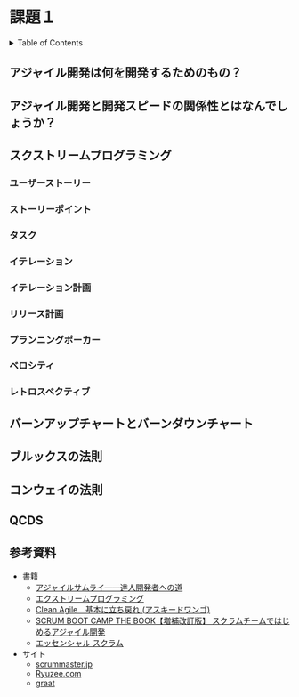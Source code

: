 # 課題１

<!-- START doctoc generated TOC please keep comment here to allow auto update -->
<!-- DON'T EDIT THIS SECTION, INSTEAD RE-RUN doctoc TO UPDATE -->
<details>
<summary>Table of Contents</summary>

- [アジャイル開発は何を開発するためのもの？](#%E3%82%A2%E3%82%B8%E3%83%A3%E3%82%A4%E3%83%AB%E9%96%8B%E7%99%BA%E3%81%AF%E4%BD%95%E3%82%92%E9%96%8B%E7%99%BA%E3%81%99%E3%82%8B%E3%81%9F%E3%82%81%E3%81%AE%E3%82%82%E3%81%AE)
- [アジャイル開発と開発スピードの関係性とはなんでしょうか？](#%E3%82%A2%E3%82%B8%E3%83%A3%E3%82%A4%E3%83%AB%E9%96%8B%E7%99%BA%E3%81%A8%E9%96%8B%E7%99%BA%E3%82%B9%E3%83%94%E3%83%BC%E3%83%89%E3%81%AE%E9%96%A2%E4%BF%82%E6%80%A7%E3%81%A8%E3%81%AF%E3%81%AA%E3%82%93%E3%81%A7%E3%81%97%E3%82%87%E3%81%86%E3%81%8B)
- [スクストリームプログラミング](#%E3%82%B9%E3%82%AF%E3%82%B9%E3%83%88%E3%83%AA%E3%83%BC%E3%83%A0%E3%83%97%E3%83%AD%E3%82%B0%E3%83%A9%E3%83%9F%E3%83%B3%E3%82%B0)
  - [ユーザーストーリー](#%E3%83%A6%E3%83%BC%E3%82%B6%E3%83%BC%E3%82%B9%E3%83%88%E3%83%BC%E3%83%AA%E3%83%BC)
  - [ストーリーポイント](#%E3%82%B9%E3%83%88%E3%83%BC%E3%83%AA%E3%83%BC%E3%83%9D%E3%82%A4%E3%83%B3%E3%83%88)
  - [タスク](#%E3%82%BF%E3%82%B9%E3%82%AF)
  - [イテレーション](#%E3%82%A4%E3%83%86%E3%83%AC%E3%83%BC%E3%82%B7%E3%83%A7%E3%83%B3)
  - [イテレーション計画](#%E3%82%A4%E3%83%86%E3%83%AC%E3%83%BC%E3%82%B7%E3%83%A7%E3%83%B3%E8%A8%88%E7%94%BB)
  - [リリース計画](#%E3%83%AA%E3%83%AA%E3%83%BC%E3%82%B9%E8%A8%88%E7%94%BB)
  - [プランニングポーカー](#%E3%83%97%E3%83%A9%E3%83%B3%E3%83%8B%E3%83%B3%E3%82%B0%E3%83%9D%E3%83%BC%E3%82%AB%E3%83%BC)
  - [ベロシティ](#%E3%83%99%E3%83%AD%E3%82%B7%E3%83%86%E3%82%A3)
  - [レトロスペクティブ](#%E3%83%AC%E3%83%88%E3%83%AD%E3%82%B9%E3%83%9A%E3%82%AF%E3%83%86%E3%82%A3%E3%83%96)
- [バーンアップチャートとバーンダウンチャート](#%E3%83%90%E3%83%BC%E3%83%B3%E3%82%A2%E3%83%83%E3%83%97%E3%83%81%E3%83%A3%E3%83%BC%E3%83%88%E3%81%A8%E3%83%90%E3%83%BC%E3%83%B3%E3%83%80%E3%82%A6%E3%83%B3%E3%83%81%E3%83%A3%E3%83%BC%E3%83%88)
- [ブルックスの法則](#%E3%83%96%E3%83%AB%E3%83%83%E3%82%AF%E3%82%B9%E3%81%AE%E6%B3%95%E5%89%87)
- [コンウェイの法則](#%E3%82%B3%E3%83%B3%E3%82%A6%E3%82%A7%E3%82%A4%E3%81%AE%E6%B3%95%E5%89%87)
- [QCDS](#qcds)

</details>
<!-- END doctoc generated TOC please keep comment here to allow auto update -->

## アジャイル開発は何を開発するためのもの？

## アジャイル開発と開発スピードの関係性とはなんでしょうか？

## スクストリームプログラミング

### ユーザーストーリー

### ストーリーポイント

### タスク

### イテレーション

### イテレーション計画

### リリース計画

### プランニングポーカー

### ベロシティ

### レトロスペクティブ

## バーンアップチャートとバーンダウンチャート

## ブルックスの法則

## コンウェイの法則

## QCDS

## 参考資料

- 書籍
  - [アジャイルサムライ――達人開発者への道](https://www.amazon.co.jp//dp/B00J1XKB6K/)
  - [エクストリームプログラミング](https://www.amazon.co.jp/dp/B012UWOLOQ/)
  - [Clean Agile　基本に立ち戻れ (アスキードワンゴ)](https://www.amazon.co.jp//dp/B08KRHDS84/)
  - [SCRUM BOOT CAMP THE BOOK【増補改訂版】 スクラムチームではじめるアジャイル開発](https://www.amazon.co.jp//dp/B086GBXRN6/)
  - [エッセンシャル スクラム](https://www.amazon.co.jp//dp/B00MB6GO7E/)
- サイト
  - [scrummaster.jp](https://scrummaster.jp/)
  - [Ryuzee.com](https://www.ryuzee.com/)
  - [graat](https://www.graat.co.jp/blogs/articles)
